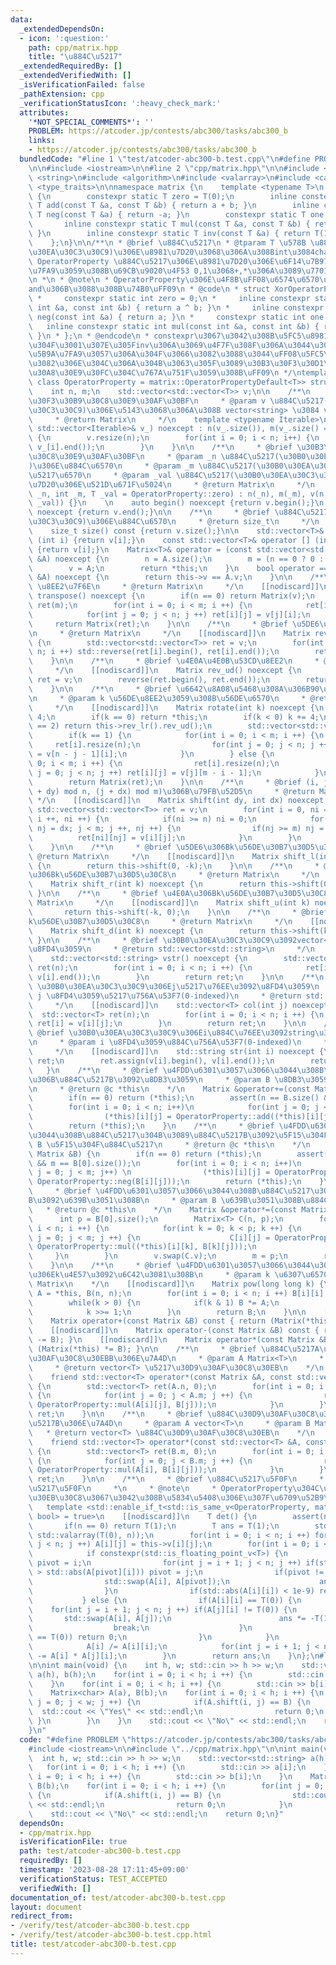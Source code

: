 ```yaml
---
data:
  _extendedDependsOn:
  - icon: ':question:'
    path: cpp/matrix.hpp
    title: "\u884C\u5217"
  _extendedRequiredBy: []
  _extendedVerifiedWith: []
  _isVerificationFailed: false
  _pathExtension: cpp
  _verificationStatusIcon: ':heavy_check_mark:'
  attributes:
    '*NOT_SPECIAL_COMMENTS*': ''
    PROBLEM: https://atcoder.jp/contests/abc300/tasks/abc300_b
    links:
    - https://atcoder.jp/contests/abc300/tasks/abc300_b
  bundledCode: "#line 1 \"test/atcoder-abc300-b.test.cpp\"\n#define PROBLEM \"https://atcoder.jp/contests/abc300/tasks/abc300_b\"\
    \n\n#include <iostream>\n\n#line 2 \"cpp/matrix.hpp\"\n\n#include <vector>\n#include\
    \ <string>\n#include <algorithm>\n#include <valarray>\n#include <cassert>\n#include\
    \ <type_traits>\n\nnamespace matrix {\n    template <typename T>\n    struct OperatorPropertyDefault\
    \ {\n        constexpr static T zero = T(0);\n        inline constexpr static\
    \ T add(const T &a, const T &b) { return a + b; }\n        inline constexpr static\
    \ T neg(const T &a) { return -a; }\n        constexpr static T one = T(1);\n \
    \       inline constexpr static T mul(const T &a, const T &b) { return a * b;\
    \ }\n        inline constexpr static T inv(const T &a) { return T(1) / a; }\n\
    \    };\n}\n\n/**\n * @brief \u884C\u5217\n * @tparam T \u578B \u884C\u5217(\u30B0\
    \u30EA\u30C3\u30C9)\u306E\u8981\u7D20\u3068\u306A\u308Bint\u3084char\n * @tparam\
    \ OperatorProperty \u884C\u5217\u306E\u8981\u7D20\u306E\u6F14\u7B97\u3092\u5B9A\
    \u7FA9\u3059\u308B\u69CB\u9020\u4F53 0,1\u3068+,*\u306A\u3089\u7701\u7565\u53EF\
    \n *\n * @note\n * OperatorProperty\u306E\u4F8B\uFF08\u6574\u6570\u306Exor\u3068\
    and\u306B\u3088\u308B\u74B0\uFF09\n * @code\n * struct XorOperatorProperty {\n\
    \ *     constexpr static int zero = 0;\n *     inline constexpr static int add(const\
    \ int &a, const int &b) { return a ^ b; }\n *     inline constexpr static int\
    \ neg(const int &a) { return a; }\n *     constexpr static int one = 0;\n *  \
    \   inline constexpr static int mul(const int &a, const int &b) { return a & b;\
    \ }\n * };\n * @endcode\n * constexpr\u3067\u3042\u308B\u5FC5\u8981\u306F\u306A\
    \u304F\u3001\u307E\u305Finv\u306A\u3069\u4F7F\u308F\u306A\u3044\u3082\u306E\u306F\
    \u5B9A\u7FA9\u3057\u306A\u304F\u3066\u3082\u3088\u3044\uFF08\u5FC5\u8981\u306A\
    \u3082\u306E\u304C\u306A\u304B\u3063\u305F\u3089\u30B3\u30F3\u30D1\u30A4\u30EB\
    \u30A8\u30E9\u30FC\u304C\u767A\u751F\u3059\u308B\uFF09\n */\ntemplate<class T,\
    \ class OperatorProperty = matrix::OperatorPropertyDefault<T>> struct Matrix {\n\
    \    int n, m;\n    std::vector<std::vector<T>> v;\n\n    /**\n     * @brief \u30B3\
    \u30F3\u30B9\u30C8\u30E9\u30AF\u30BF\n     * @param v \u884C\u5217(\u30B0\u30EA\
    \u30C3\u30C9)\u306E\u5143\u3068\u306A\u308B vector<string> \u3084 vector<vector<T>>\n\
    \     * @return Matrix\n     */\n    template <typename Iterable>\n    Matrix(const\
    \ std::vector<Iterable>& v_) noexcept : n(v_.size()), m(v_.size() == 0 ? 0 : v_[0].size())\
    \ {\n        v.resize(n);\n        for(int i = 0; i < n; i++) {\n            v[i].assign(v_[i].begin(),\
    \ v_[i].end());\n        }\n    }\n\n    /**\n     * @brief \u30B3\u30F3\u30B9\
    \u30C8\u30E9\u30AF\u30BF\n     * @param _n \u884C\u5217(\u30B0\u30EA\u30C3\u30C9\
    )\u306E\u884C\u6570\n     * @param _m \u884C\u5217(\u30B0\u30EA\u30C3\u30C9)\u306E\
    \u5217\u6570\n     * @param _val \u884C\u5217(\u30B0\u30EA\u30C3\u30C9)\u306E\u8981\
    \u7D20\u306E\u521D\u671F\u5024\n     * @return Matrix\n     */\n    Matrix(int\
    \ _n, int _m, T _val = OperatorProperty::zero) : n(_n), m(_m), v(n, std::vector<T>(m,\
    \ _val)) {}\n    \n    auto begin() noexcept {return v.begin();}\n    auto end()\
    \ noexcept {return v.end();}\n\n    /**\n     * @brief \u884C\u5217(\u30B0\u30EA\
    \u30C3\u30C9)\u306E\u884C\u6570\n     * @return size_t\n     */\n    [[nodiscard]]\n\
    \    size_t size() const {return v.size();}\n\n    std::vector<T>& operator []\
    \ (int i) {return v[i];}\n    const std::vector<T>& operator [] (int i) const\
    \ {return v[i];}\n    Matrix<T>& operator = (const std::vector<std::vector<T>>\
    \ &A) noexcept {\n        n = A.size();\n        m = (n == 0 ? 0 : A[0].size());\n\
    \        v = A;\n        return *this;\n    }\n    bool operator == (const Matrix<T>\
    \ &A) noexcept {\n        return this->v == A.v;\n    }\n\n    /**\n     * @brief\
    \ \u8EE2\u7F6E\n     * @return Matrix\n     */\n    [[nodiscard]]\n    Matrix\
    \ transpose() noexcept {\n        if(n == 0) return Matrix(v);\n        std::vector<std::vector<T>>\
    \ ret(m);\n        for(int i = 0; i < m; i ++) {\n            ret[i].resize(n);\n\
    \            for(int j = 0; j < n; j ++) ret[i][j] = v[j][i];\n        }\n   \
    \     return Matrix(ret);\n    }\n\n    /**\n     * @brief \u5DE6\u53F3\u53CD\u8EE2\
    \n     * @return Matrix\n     */\n    [[nodiscard]]\n    Matrix rev_lr() noexcept\
    \ {\n        std::vector<std::vector<T>> ret = v;\n        for(int i = 0; i <\
    \ n; i ++) std::reverse(ret[i].begin(), ret[i].end());\n        return Matrix(ret);\n\
    \    }\n\n    /**\n     * @brief \u4E0A\u4E0B\u53CD\u8EE2\n     * @return Matrix\n\
    \     */\n    [[nodiscard]]\n    Matrix rev_ud() noexcept {\n        std::vector<std::vector<T>>\
    \ ret = v;\n        reverse(ret.begin(), ret.end());\n        return Matrix(ret);\n\
    \    }\n\n    /**\n     * @brief \u6642\u8A08\u5468\u308A\u306B90\u5EA6\u56DE\u8EE2\
    \n     * @param k \u56DE\u8EE2\u3059\u308B\u56DE\u6570\n     * @return Matrix\n\
    \     */\n    [[nodiscard]]\n    Matrix rotate(int k) noexcept {\n        k %=\
    \ 4;\n        if(k == 0) return *this;\n        if(k < 0) k += 4;\n        if(k\
    \ == 2) return this->rev_lr().rev_ud();\n        std::vector<std::vector<T>> ret(m);\n\
    \        if(k == 1) {\n            for(int i = 0; i < m; i ++) {\n           \
    \     ret[i].resize(n);\n                for(int j = 0; j < n; j ++) ret[i][j]\
    \ = v[n - j - 1][i];\n            }\n        } else {\n            for(int i =\
    \ 0; i < m; i ++) {\n                ret[i].resize(n);\n                for(int\
    \ j = 0; j < n; j ++) ret[i][j] = v[j][m - i - 1];\n            }\n        }\n\
    \        return Matrix(ret);\n    }\n\n    /**\n     * @brief (i, j)\u3092((i\
    \ + dy) mod n, (j + dx) mod m)\u306B\u79FB\u52D5\n     * @return Matrix\n    \
    \ */\n    [[nodiscard]]\n    Matrix shift(int dy, int dx) noexcept {\n       \
    \ std::vector<std::vector<T>> ret = v;\n        for(int i = 0, ni = dy; i < n;\
    \ i ++, ni ++) {\n            if(ni >= n) ni = 0;\n            for(int j = 0,\
    \ nj = dx; j < m; j ++, nj ++) {\n                if(nj >= m) nj = 0;\n      \
    \          ret[ni][nj] = v[i][j];\n            }\n        }\n        return Matrix(ret);\n\
    \    }\n\n    /**\n     * @brief \u5DE6\u306Bk\u56DE\u30B7\u30D5\u30C8\n     *\
    \ @return Matrix\n     */\n    [[nodiscard]]\n    Matrix shift_l(int k) noexcept\
    \ {\n        return this->shift(0, -k);\n    }\n\n    /**\n     * @brief \u53F3\
    \u306Bk\u56DE\u30B7\u30D5\u30C8\n     * @return Matrix\n     */\n    [[nodiscard]]\n\
    \    Matrix shift_r(int k) noexcept {\n        return this->shift(0, k);\n   \
    \ }\n\n    /**\n     * @brief \u4E0A\u306Bk\u56DE\u30B7\u30D5\u30C8\n     * @return\
    \ Matrix\n     */\n    [[nodiscard]]\n    Matrix shift_u(int k) noexcept {\n \
    \       return this->shift(-k, 0);\n    }\n\n    /**\n     * @brief \u4E0B\u306B\
    k\u56DE\u30B7\u30D5\u30C8\n     * @return Matrix\n     */\n    [[nodiscard]]\n\
    \    Matrix shift_d(int k) noexcept {\n        return this->shift(k, 0);\n   \
    \ }\n\n    /**\n     * @brief \u30B0\u30EA\u30C3\u30C9\u3092vector<string>\u3067\
    \u8FD4\u3059\n     * @return std::vector<std::string>\n     */\n    [[nodiscard]]\n\
    \    std::vector<std::string> vstr() noexcept {\n        std::vector<std::string>\
    \ ret(n);\n        for(int i = 0; i < n; i ++) {\n            ret[i].assign(v[i].begin(),\
    \ v[i].end());\n        }\n        return ret;\n    }\n\n    /**\n     * @brief\
    \ \u30B0\u30EA\u30C3\u30C9\u306Ej\u5217\u76EE\u3092\u8FD4\u3059\n     * @param\
    \ j \u8FD4\u3059\u5217\u756A\u53F7(0-indexed)\n     * @return std::vector<T>\n\
    \     */\n    [[nodiscard]]\n    std::vector<T> col(int j) noexcept {\n      \
    \  std::vector<T> ret(n);\n        for(int i = 0; i < n; i ++) {\n           \
    \ ret[i] = v[i][j];\n        }\n        return ret;\n    }\n\n    /**\n     *\
    \ @brief \u30B0\u30EA\u30C3\u30C9\u306Ei\u884C\u76EE\u3092string\u3067\u8FD4\u3059\
    \n     * @param i \u8FD4\u3059\u884C\u756A\u53F7(0-indexed)\n     * @return std::string\n\
    \     */\n    [[nodiscard]]\n    std::string str(int i) noexcept {\n        std::string\
    \ ret;\n        ret.assign(v[i].begin(), v[i].end());\n        return ret;\n \
    \   }\n    /**\n     * @brief \u4FDD\u6301\u3057\u3066\u3044\u308B\u884C\u5217\
    \u306B\u884C\u5217B\u3092\u8DB3\u3059\n     * @param B \u8DB3\u3059\u884C\u5217\
    \n     * @return @c *this\n    */\n    Matrix &operator+=(const Matrix &B) {\n\
    \        if(n == 0) return (*this);\n        assert(n == B.size() && m == B[0].size());\n\
    \        for(int i = 0; i < n; i++)\n            for(int j = 0; j < m; j++)\n\
    \                (*this)[i][j] = OperatorProperty::add((*this)[i][j], B[i][j]);\n\
    \        return (*this);\n    }\n    /**\n     * @brief \u4FDD\u6301\u3057\u3066\
    \u3044\u308B\u884C\u5217\u304B\u3089\u884C\u5217B\u3092\u5F15\u304F\n     * @param\
    \ B \u5F15\u304F\u884C\u5217\n     * @return @c *this\n    */\n    Matrix &operator-=(const\
    \ Matrix &B) {\n        if(n == 0) return (*this);\n        assert(n == B.size()\
    \ && m == B[0].size());\n        for(int i = 0; i < n; i++)\n            for(int\
    \ j = 0; j < m; j++) \n                (*this)[i][j] = OperatorProperty::add((*this)[i][j],\
    \ OperatorProperty::neg(B[i][j]));\n        return (*this);\n    }\n\n    /**\n\
    \     * @brief \u4FDD\u6301\u3057\u3066\u3044\u308B\u884C\u5217\u306B\u884C\u5217\
    B\u3092\u639B\u3051\u308B\n     * @param B \u639B\u3051\u308B\u884C\u5217\n  \
    \   * @return @c *this\n    */\n    Matrix &operator*=(const Matrix &B) {\n  \
    \      int p = B[0].size();\n        Matrix<T> C(n, p);\n        for(int i = 0;\
    \ i < n; i ++) {\n            for(int k = 0; k < p; k ++) {\n                for(int\
    \ j = 0; j < m; j ++) {\n                    C[i][j] = OperatorProperty::add(C[i][j],\
    \ OperatorProperty::mul((*this)[i][k], B[k][j]));\n                }\n       \
    \     }\n        }\n        v.swap(C.v);\n        m = p;\n        return (*this);\n\
    \    }\n\n    /**\n     * @brief \u4FDD\u6301\u3057\u3066\u3044\u308B\u884C\u5217\
    \u306Ek\u4E57\u3092\u6C42\u3081\u308B\n     * @param k \u6307\u6570\n     * @return\
    \ Matrix\n    */\n    [[nodiscard]]\n    Matrix pow(long long k) {\n        Matrix<T>\
    \ A = *this, B(n, n);\n        for(int i = 0; i < n; i ++) B[i][i] = OperatorProperty::one;\n\
    \        while(k > 0) {\n            if(k & 1) B *= A;\n            A *= A;\n\
    \            k >>= 1;\n        }\n        return B;\n    }\n\n    [[nodiscard]]\n\
    \    Matrix operator+(const Matrix &B) const { return (Matrix(*this) += B); }\n\
    \    [[nodiscard]]\n    Matrix operator-(const Matrix &B) const { return (Matrix(*this)\
    \ -= B); }\n    [[nodiscard]]\n    Matrix operator*(const Matrix &B) const { return\
    \ (Matrix(*this) *= B); }\n\n    /**\n     * @brief \u884C\u5217A\u3068\u5217\u30D9\
    \u30AF\u30C8\u30EBB\u306E\u7A4D\n     * @param A Matrix<T>\n     * @param B vector<T>\n\
    \     * @return vector<T> \u5217\u30D9\u30AF\u30C8\u30EB\n    */\n    [[nodiscard]]\n\
    \    friend std::vector<T> operator*(const Matrix &A, const std::vector<T> &B)\
    \ {\n        std::vector<T> ret(A.n, 0);\n        for(int i = 0; i < A.n; i ++)\
    \ {\n            for(int j = 0; j < A.m; j ++) {\n                ret[i] = OperatorProperty::add(ret[i],\
    \ OperatorProperty::mul(A[i][j], B[j]));\n            }\n        }\n        return\
    \ ret;\n    }\n\n    /**\n     * @brief \u884C\u30D9\u30AF\u30C8\u30EBA\u3068\u884C\
    \u5217B\u306E\u7A4D\n     * @param A vector<T>\n     * @param B Matrix<T>\n  \
    \   * @return vector<T> \u884C\u30D9\u30AF\u30C8\u30EB\n    */\n    [[nodiscard]]\n\
    \    friend std::vector<T> operator*(const std::vector<T> &A, const Matrix &B)\
    \ {\n        std::vector<T> ret(B.m, 0);\n        for(int i = 0; i < B.n; i ++)\
    \ {\n            for(int j = 0; j < B.m; j ++) {\n                ret[j] = OperatorProperty::add(ret[j],\
    \ OperatorProperty::mul(A[i], B[i][j]));\n            }\n        }\n        return\
    \ ret;\n    }\n\n    /**\n     * @brief \u884C\u5217\u5F0F\n     * @return \u884C\
    \u5217\u5F0F\n     *\n     * @note\n     * OperatorProperty\u304C\u30C7\u30D5\u30A9\
    \u30EB\u30C8\u3067\u3042\u308B\u5834\u5408\u306E\u307F\u6709\u52B9\n    */\n \
    \   template <std::enable_if_t<std::is_same_v<OperatorProperty, matrix::OperatorPropertyDefault<T>>,\
    \ bool> = true>\n    [[nodiscard]]\n    T det() {\n        assert(n == m);\n \
    \       if(n == 0) return T(1);\n        T ans = T(1);\n        std::vector A(n,\
    \ std::valarray(T(0), n));\n        for(int i = 0; i < n; i ++) for(int j = 0;\
    \ j < n; j ++) A[i][j] = this->v[i][j];\n        for(int i = 0; i < n; i ++) {\n\
    \            if constexpr(std::is_floating_point_v<T>) {\n                int\
    \ pivot = i;\n                for(int j = i + 1; j < n; j ++) if(std::abs(A[j][i])\
    \ > std::abs(A[pivot][i])) pivot = j;\n                if(pivot != i) {\n    \
    \                std::swap(A[i], A[pivot]);\n                    ans *= -1;\n\
    \                }\n                if(std::abs(A[i][i]) < 1e-9) return 0;\n \
    \           } else {\n                if(A[i][i] == T(0)) {\n                \
    \    for(int j = i + 1; j < n; j ++) if(A[j][i] != T(0)) {\n                 \
    \       std::swap(A[i], A[j]);\n                        ans *= -T(1);\n      \
    \                  break;\n                    }\n                    if(A[i][i]\
    \ == T(0)) return 0;\n                }\n            }\n            ans *= A[i][i];\n\
    \            A[i] /= A[i][i];\n            for(int j = i + 1; j < n; j ++) A[j]\
    \ -= A[i] * A[j][i];\n        }\n        return ans;\n    }\n};\n#line 6 \"test/atcoder-abc300-b.test.cpp\"\
    \n\nint main(void) {\n    int h, w; std::cin >> h >> w;\n    std::vector<std::string>\
    \ a(h), b(h);\n    for(int i = 0; i < h; i ++) {\n        std::cin >> a[i];\n\
    \    }\n    for(int i = 0; i < h; i ++) {\n        std::cin >> b[i];\n    }\n\
    \    Matrix<char> A(a), B(b);\n    for(int i = 0; i < h; i ++) {\n        for(int\
    \ j = 0; j < w; j ++) {\n            if(A.shift(i, j) == B) {\n              \
    \  std::cout << \"Yes\" << std::endl;\n                return 0;\n           \
    \ }\n        }\n    }\n    std::cout << \"No\" << std::endl;\n    return 0;\n\
    }\n"
  code: "#define PROBLEM \"https://atcoder.jp/contests/abc300/tasks/abc300_b\"\n\n\
    #include <iostream>\n\n#include \"../cpp/matrix.hpp\"\n\nint main(void) {\n  \
    \  int h, w; std::cin >> h >> w;\n    std::vector<std::string> a(h), b(h);\n \
    \   for(int i = 0; i < h; i ++) {\n        std::cin >> a[i];\n    }\n    for(int\
    \ i = 0; i < h; i ++) {\n        std::cin >> b[i];\n    }\n    Matrix<char> A(a),\
    \ B(b);\n    for(int i = 0; i < h; i ++) {\n        for(int j = 0; j < w; j ++)\
    \ {\n            if(A.shift(i, j) == B) {\n                std::cout << \"Yes\"\
    \ << std::endl;\n                return 0;\n            }\n        }\n    }\n\
    \    std::cout << \"No\" << std::endl;\n    return 0;\n}"
  dependsOn:
  - cpp/matrix.hpp
  isVerificationFile: true
  path: test/atcoder-abc300-b.test.cpp
  requiredBy: []
  timestamp: '2023-08-28 17:11:45+09:00'
  verificationStatus: TEST_ACCEPTED
  verifiedWith: []
documentation_of: test/atcoder-abc300-b.test.cpp
layout: document
redirect_from:
- /verify/test/atcoder-abc300-b.test.cpp
- /verify/test/atcoder-abc300-b.test.cpp.html
title: test/atcoder-abc300-b.test.cpp
---
```

